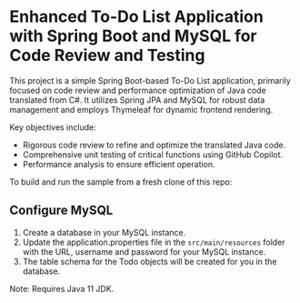 # Enhanced To-Do List Application with Spring Boot and MySQL for Code Review and Testing

This project is a simple Spring Boot-based To-Do List application, primarily focused on code review and performance optimization of Java code translated from C#. It utilizes Spring JPA and MySQL for robust data management and employs Thymeleaf for dynamic frontend rendering. 

Key objectives include:

- Rigorous code review to refine and optimize the translated Java code.
- Comprehensive unit testing of critical functions using GitHub Copilot.
- Performance analysis to ensure efficient operation.

To build and run the sample from a fresh clone of this repo:

## Configure MySQL

1. Create a database in your MySQL instance.
2. Update the application.properties file in the `src/main/resources` folder with the URL, username and password for your MySQL instance. 
3. The table schema for the Todo objects will be created for you in the database.

Note: Requires Java 11 JDK.

